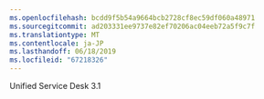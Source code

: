 ```yaml
---
ms.openlocfilehash: bcdd9f5b54a9664bcb2728cf8ec59df060a48971
ms.sourcegitcommit: ad203331ee9737e82ef70206ac04eeb72a5f9c7f
ms.translationtype: MT
ms.contentlocale: ja-JP
ms.lasthandoff: 06/18/2019
ms.locfileid: "67218326"
---
```

Unified Service Desk 3.1
